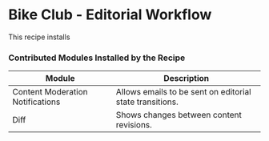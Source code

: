 # Bike Club - Editorial Workflow

This recipe installs 
 
### Contributed Modules Installed by the Recipe

Module 				  | Description
----------------------|------------
Content Moderation Notifications | Allows emails to be sent on editorial state transitions.
Diff  							 | Shows changes between content revisions.

